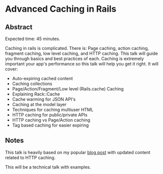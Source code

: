 # Advanced Caching in Rails

## Abstract

Expected time: 45 minutes.

Caching in rails is complicated. There is: Page caching, action caching,
fragment caching, low level caching, and HTTP caching. This talk will
guide you through basics and best practices of each. Caching is
extremely important your app's performance so this talk will help you
get it right. It will cover:

* Auto-expiring cached content
* Caching collections
* Page/Action/Fragment/Low level (Rails.cache) Caching
* Explaining Rack::Cache
* Cache warming for JSON API's
* Caching at the model layer
* Techniques for caching multiuser HTML
* HTTP caching for public/private APIs
* HTTP caching vs Page/Action caching
* Tag based caching for easier expiring

## Notes

This talk is heavily based on my popular [blog post](http://broadcastingadam.com/2011/05/advanced_caching_in_rails)
with updated content related to HTTP caching.

This will be a technical talk with examples.
